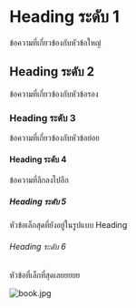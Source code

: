# Heading ระดับ 1

ข้อความที่เกี่ยวข้องกับหัวข้อใหญ่

## Heading ระดับ 2

ข้อความที่เกี่ยวข้องกับหัวข้อรอง

### Heading ระดับ 3

ข้อความที่เกี่ยวข้องกับหัวข้อย่อย

#### Heading ระดับ 4

ข้อความที่ลึกลงไปอีก

##### Heading ระดับ 5

หัวข้อเล็กสุดที่ยังอยู่ในรูปแบบ Heading

###### Heading ระดับ 6

หัวข้อที่เล็กที่สุดเลยยยยย

![book.jpg](/DALL%C2%B7E%202024-12-23%2013.34.52%20-%20A%20cinematic%20and%20dramatic%20anime-style%20illustration%20inspired%20by%20book%20cover%20fan%20art%2C%20featuring%20two%20women%20standing%20closely%20back-to-back.%20Both%20women%20have%20l.jpg)
